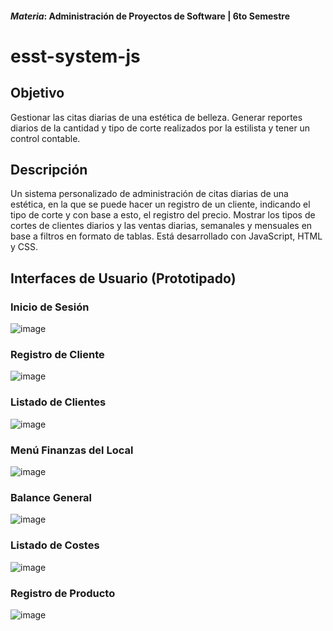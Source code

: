 #### _Materia_: Administración de Proyectos de Software | 6to Semestre
# esst-system-js

## Objetivo
Gestionar las citas diarias de una estética de belleza. Generar reportes diarios de la cantidad y tipo de corte realizados por la estilista y tener un control contable.

## Descripción
Un sistema personalizado de administración de citas diarias de una estética, en la que se puede hacer un registro de un cliente, indicando el tipo de corte y con base a esto, el registro del precio. Mostrar los tipos de cortes de clientes diarios y las ventas diarias, semanales y mensuales en base a filtros en formato de tablas. Está desarrollado con JavaScript, HTML y CSS.

## Interfaces de Usuario (Prototipado)
### Inicio de Sesión
![image](https://user-images.githubusercontent.com/89869980/171056297-d2d30c47-c80a-45bd-a99f-f451b4ddae65.png)

### Registro de Cliente
![image](https://user-images.githubusercontent.com/89869980/171056328-25a174a5-2127-41ff-9427-4d3950bf7912.png)

### Listado de Clientes
![image](https://user-images.githubusercontent.com/89869980/171056336-717650b4-c289-4400-8eee-acbc6b669f69.png)

### Menú Finanzas del Local
![image](https://user-images.githubusercontent.com/89869980/171056354-9866334a-b73f-4e9a-845b-b0b3e2f23a04.png)

### Balance General
![image](https://user-images.githubusercontent.com/89869980/171056371-180e87c8-c1ba-48b0-8ac0-c08c5393f2ca.png)

### Listado de Costes
![image](https://user-images.githubusercontent.com/89869980/171056398-a70b02df-5eee-4179-930c-3f25fdfa75a6.png)

### Registro de Producto
![image](https://user-images.githubusercontent.com/89869980/171056454-28ec44dd-e98e-41e2-b01d-ea6ba7766a55.png)
